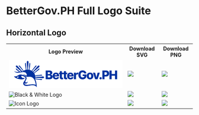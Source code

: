 # BetterGov.PH Full Logo Suite
## Horizontal Logo
<table>
  <tr>
    <th>Logo Preview</th>
    <th>Download SVG</th>
    <th>Download PNG</th>
  </tr>
  <tr>
    <td><img src="BetterGov_Horizontal-Primary.png"></td>
    <td><a href="BetterGov_Horizontal-Primary.svg"><img src="https://img.shields.io/badge/Download-SVG-blue?style=for-the-badge"></a></td>
    <td><a href="BetterGov_Horizontal-Primary.png"><img src="https://img.shields.io/badge/Download-PNG-green?style=for-the-badge"></a></td>
  </tr>
  <tr>
    <td><img src="./primary/black-white/PNG/logo-bw.png" alt="Black & White Logo" width="120"></td>
    <td><a href="./primary/black-white/SVG/logo-bw.svg"><img src="https://img.shields.io/badge/Download-SVG-blue?style=for-the-badge"></a></td>
    <td><a href="./primary/black-white/PNG/logo-bw.png"><img src="https://img.shields.io/badge/Download-PNG-green?style=for-the-badge"></a></td>
  </tr>
  <tr>
    <td><img src="./secondary/icon-only/logo-icon.png" alt="Icon Logo" width="120"></td>
    <td><a href="./secondary/icon-only/logo-icon.svg"><img src="https://img.shields.io/badge/Download-SVG-blue?style=for-the-badge"></a></td>
    <td><a href="./secondary/icon-only/logo-icon.png"><img src="https://img.shields.io/badge/Download-PNG-green?style=for-the-badge"></a></td>
  </tr>
</table>


